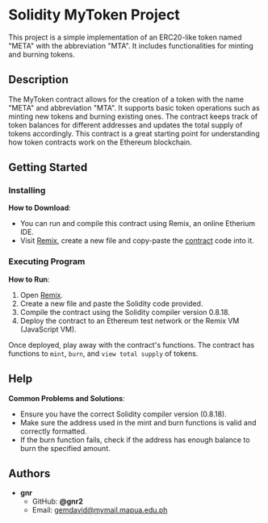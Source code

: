 # Solidity MyToken Project
This project is a simple implementation of an ERC20-like token named "META" with the abbreviation "MTA". It includes functionalities for minting and burning tokens.

## Description
The MyToken contract allows for the creation of a token with the name "META" and abbreviation "MTA". It supports basic token operations such as minting new tokens and burning existing ones. The contract keeps track of token balances for different addresses and updates the total supply of tokens accordingly. This contract is a great starting point for understanding how token contracts work on the Ethereum blockchain.

## Getting Started
### Installing
**How to Download**:

- You can run and compile this contract using Remix, an online Etherium IDE.
- Visit [Remix](https://remix.ethereum.org/#lang=en&optimize=false&runs=200&evmVersion=null&version=soljson-v0.8.18+commit.87f61d96.js), create a new file and copy-paste the [contract](https://github.com/gnr2/solAssessment/blob/main/GEMD_SOLTest) code into it.


### Executing Program
**How to Run**:

1. Open [Remix](https://remix.ethereum.org/#lang=en&optimize=false&runs=200&evmVersion=null&version=soljson-v0.8.18+commit.87f61d96.js).
2. Create a new file and paste the Solidity code provided.
3. Compile the contract using the Solidity compiler version 0.8.18.
4. Deploy the contract to an Ethereum test network or the Remix VM (JavaScript VM).

Once deployed, play away with the contract's functions. The contract has functions to `mint`, `burn`, and `view total supply` of tokens.

## Help

**Common Problems and Solutions**:

- Ensure you have the correct Solidity compiler version (0.8.18).
- Make sure the address used in the mint and burn functions is valid and correctly formatted.
- If the burn function fails, check if the address has enough balance to burn the specified amount.

## Authors
- **gnr**
  - GitHub: **@gnr2**
  - Email: gemdavid@mymail.mapua.edu.ph
